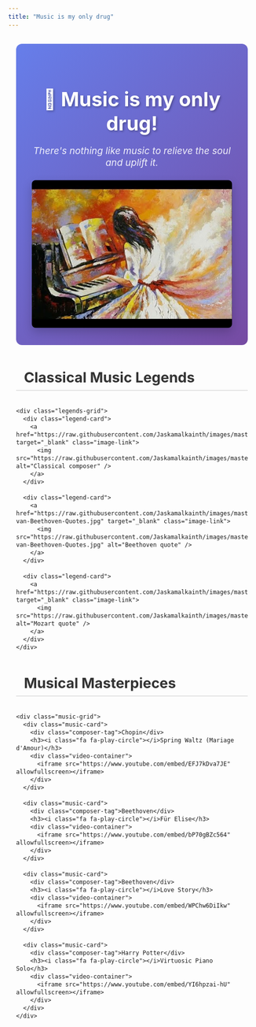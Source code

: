 ```yaml
---
title: "Music is my only drug"
---
```


<link rel="stylesheet" href="/css/blog_post.css">

<div class="music-container">
  <div class="hero-section">
    <h1>🎵 Music is my only drug!</h1>
    <p class="subtitle">There's nothing like music to relieve the soul and uplift it.</p>
    <img src="https://raw.githubusercontent.com/Jaskamalkainth/images/master/hqdefault.jpg" alt="Music inspiration" class="hero-image" />
  </div>

  <div class="section">
    <div class="section-header">
      <i class="fa fa-star section-icon"></i>
      <h2>Classical Music Legends</h2>
    </div>
    
    <div class="legends-grid">
      <div class="legend-card">
        <a href="https://raw.githubusercontent.com/Jaskamalkainth/images/master/96ed9b0919b25388599fd3e0dd926db4.jpg" target="_blank" class="image-link">
          <img src="https://raw.githubusercontent.com/Jaskamalkainth/images/master/96ed9b0919b25388599fd3e0dd926db4.jpg" alt="Classical composer" />
        </a>
      </div>
      
      <div class="legend-card">
        <a href="https://raw.githubusercontent.com/Jaskamalkainth/images/master/Ludwig-van-Beethoven-Quotes.jpg" target="_blank" class="image-link">
          <img src="https://raw.githubusercontent.com/Jaskamalkainth/images/master/Ludwig-van-Beethoven-Quotes.jpg" alt="Beethoven quote" />
        </a>
      </div>
      
      <div class="legend-card">
        <a href="https://raw.githubusercontent.com/Jaskamalkainth/images/master/mozart_quote_4_new.jpg" target="_blank" class="image-link">
          <img src="https://raw.githubusercontent.com/Jaskamalkainth/images/master/mozart_quote_4_new.jpg" alt="Mozart quote" />
        </a>
      </div>
    </div>
  </div>

  <div class="section">
    <div class="section-header">
      <i class="fa fa-music section-icon"></i>
      <h2>Musical Masterpieces</h2>
    </div>
    
    <div class="music-grid">
      <div class="music-card">
        <div class="composer-tag">Chopin</div>
        <h3><i class="fa fa-play-circle"></i>Spring Waltz (Mariage d'Amour)</h3>
        <div class="video-container">
          <iframe src="https://www.youtube.com/embed/EFJ7kDva7JE" allowfullscreen></iframe>
        </div>
      </div>

      <div class="music-card">
        <div class="composer-tag">Beethoven</div>
        <h3><i class="fa fa-play-circle"></i>Für Elise</h3>
        <div class="video-container">
          <iframe src="https://www.youtube.com/embed/bP70gBZc564" allowfullscreen></iframe>
        </div>
      </div>

      <div class="music-card">
        <div class="composer-tag">Beethoven</div>
        <h3><i class="fa fa-play-circle"></i>Love Story</h3>
        <div class="video-container">
          <iframe src="https://www.youtube.com/embed/WPChw6DiIkw" allowfullscreen></iframe>
        </div>
      </div>

      <div class="music-card">
        <div class="composer-tag">Harry Potter</div>
        <h3><i class="fa fa-play-circle"></i>Virtuosic Piano Solo</h3>
        <div class="video-container">
          <iframe src="https://www.youtube.com/embed/YI6hpzai-hU" allowfullscreen></iframe>
        </div>
      </div>
    </div>
  </div>
</div>

<style>
.music-container {
  max-width: 1200px;
  margin: 0 auto;
  padding: 1rem;
  font-family: -apple-system, BlinkMacSystemFont, 'Segoe UI', Roboto, sans-serif;
}

.hero-section {
  text-align: center;
  margin-bottom: 3rem;
  padding: 2rem;
  background: linear-gradient(135deg, #667eea 0%, #764ba2 100%);
  border-radius: 12px;
  color: white;
}

.hero-section h1 {
  font-size: 2.5rem;
  margin-bottom: 1rem;
  text-shadow: 2px 2px 4px rgba(0,0,0,0.3);
}

.hero-section .subtitle {
  font-size: 1.2rem;
  font-style: italic;
  opacity: 0.9;
  margin-bottom: 1.5rem;
}

.hero-image {
  width: 100%;
  max-width: 600px;
  height: 300px;
  object-fit: cover;
  border-radius: 8px;
  box-shadow: 0 8px 20px rgba(0,0,0,0.2);
}

.section {
  margin-bottom: 3rem;
}

.section-header {
  display: flex;
  align-items: center;
  margin-bottom: 2rem;
  padding-bottom: 0.5rem;
  border-bottom: 2px solid rgba(0,0,0,0.1);
}

.section-icon {
  font-size: 1.8rem;
  margin-right: 1rem;
  color: #667eea;
}

.section-header h2 {
  margin: 0;
  font-size: 1.8rem;
  color: #333;
}

.legends-grid {
  display: grid;
  grid-template-columns: repeat(auto-fit, minmax(300px, 1fr));
  gap: 1.5rem;
  margin-bottom: 2rem;
}

.legend-card {
  background: white;
  border-radius: 12px;
  overflow: hidden;
  box-shadow: 0 4px 15px rgba(0,0,0,0.1);
  transition: transform 0.3s ease, box-shadow 0.3s ease;
  cursor: pointer;
}

.legend-card:hover {
  transform: translateY(-5px);
  box-shadow: 0 8px 25px rgba(0,0,0,0.15);
}

.image-link {
  display: block;
  width: 100%;
  height: 100%;
  text-decoration: none;
  position: relative;
}

.image-link::after {
  content: '🔍';
  position: absolute;
  top: 10px;
  right: 10px;
  background: rgba(0,0,0,0.7);
  color: white;
  padding: 5px 8px;
  border-radius: 50%;
  font-size: 12px;
  opacity: 0;
  transition: opacity 0.3s ease;
}

.legend-card:hover .image-link::after {
  opacity: 1;
}

.legend-card img {
  width: 100%;
  height: 200px;
  object-fit: contain;
  object-position: center;
  background: #f8f9fa;
  transition: transform 0.3s ease;
}

.legend-card:hover img {
  transform: scale(1.05);
}

.music-grid {
  display: grid;
  grid-template-columns: repeat(auto-fit, minmax(350px, 1fr));
  gap: 2rem;
}

.music-card {
  background: white;
  border-radius: 12px;
  padding: 1.5rem;
  box-shadow: 0 4px 15px rgba(0,0,0,0.1);
  transition: transform 0.3s ease, box-shadow 0.3s ease;
}

.music-card:hover {
  transform: translateY(-3px);
  box-shadow: 0 8px 25px rgba(0,0,0,0.15);
}

.music-card h3 {
  margin-top: 0;
  margin-bottom: 1rem;
  color: #2c3e50;
  font-size: 1.3rem;
  display: flex;
  align-items: center;
}

.music-card h3 i {
  margin-right: 0.5rem;
  color: #667eea;
}

.video-container {
  position: relative;
  width: 100%;
  height: 0;
  padding-bottom: 56.25%; /* 16:9 aspect ratio */
  margin-top: 1rem;
}

.video-container iframe {
  position: absolute;
  top: 0;
  left: 0;
  width: 100%;
  height: 100%;
  border-radius: 8px;
  border: none;
}

.composer-tag {
  display: inline-block;
  background: linear-gradient(135deg, #667eea, #764ba2);
  color: white;
  padding: 0.3rem 0.8rem;
  border-radius: 20px;
  font-size: 0.8rem;
  font-weight: 500;
  margin-bottom: 0.5rem;
}

@media (max-width: 768px) {
  .music-container {
    padding: 0.5rem;
  }
  
  .hero-section {
    padding: 1.5rem;
  }
  
  .hero-section h1 {
    font-size: 2rem;
  }
  
  .hero-section .subtitle {
    font-size: 1rem;
  }
  
  .music-grid {
    grid-template-columns: 1fr;
    gap: 1.5rem;
  }
  
  .legends-grid {
    grid-template-columns: 1fr;
  }
  
  .music-card {
    padding: 1rem;
  }
}

@media (max-width: 480px) {
  .hero-section h1 {
    font-size: 1.8rem;
  }
  
  .section-header h2 {
    font-size: 1.5rem;
  }
  
  .music-card h3 {
    font-size: 1.1rem;
  }
}
</style>
